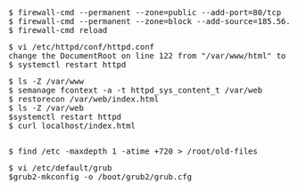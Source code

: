 <pre>
$ firewall-cmd --permanent --zone=public --add-port=80/tcp
$ firewall-cmd --permanent --zone=block --add-source=185.56.21.2
$ firewall-cmd reload 
</pre>

<pre>
$ vi /etc/httpd/conf/httpd.conf 
change the DocumentRoot on line 122 from "/var/www/html" to "/var/web"
$ systemctl restart httpd
</pre>

<pre>
$ ls -Z /var/www 
$ semanage fcontext -a -t httpd_sys_content_t /var/web
$ restorecon /var/web/index.html
$ ls -Z /var/web
$systemctl restart httpd
$ curl localhost/index.html

</pre>

<pre>
$ find /etc -maxdepth 1 -atime +720 > /root/old-files
</pre>

<pre>
$ vi /etc/default/grub
$grub2-mkconfig -o /boot/grub2/grub.cfg

</pre>